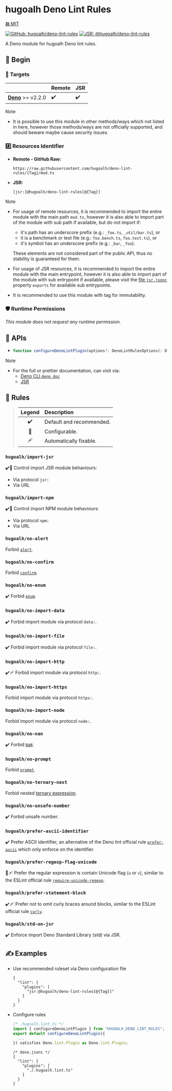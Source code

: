 # hugoalh Deno Lint Rules

[**⚖️** MIT](./LICENSE.md)

[![GitHub: hugoalh/deno-lint-rules](https://img.shields.io/github/v/release/hugoalh/deno-lint-rules?label=hugoalh/deno-lint-rules&labelColor=181717&logo=github&logoColor=ffffff&sort=semver&style=flat "GitHub: hugoalh/deno-lint-rules")](https://github.com/hugoalh/deno-lint-rules)
[![JSR: @hugoalh/deno-lint-rules](https://img.shields.io/jsr/v/@hugoalh/deno-lint-rules?label=@hugoalh/deno-lint-rules&labelColor=F7DF1E&logo=jsr&logoColor=000000&style=flat "JSR: @hugoalh/deno-lint-rules")](https://jsr.io/@hugoalh/deno-lint-rules)

A Deno module for hugoalh Deno lint rules.

## 🔰 Begin

### 🎯 Targets

|  | **Remote** | **JSR** |
|:--|:--|:--|
| **[Deno](https://deno.land/)** >= v2.2.0 | ✔️ | ✔️ |

> [!NOTE]
> - It is possible to use this module in other methods/ways which not listed in here, however those methods/ways are not officially supported, and should beware maybe cause security issues.

### #️⃣ Resources Identifier

- **Remote - GitHub Raw:**
  ```
  https://raw.githubusercontent.com/hugoalh/deno-lint-rules/{Tag}/mod.ts
  ```
- **JSR:**
  ```
  [jsr:]@hugoalh/deno-lint-rules[@{Tag}]
  ```

> [!NOTE]
> - For usage of remote resources, it is recommended to import the entire module with the main path `mod.ts`, however it is also able to import part of the module with sub path if available, but do not import if:
>
>   - it's path has an underscore prefix (e.g.: `_foo.ts`, `_util/bar.ts`), or
>   - it is a benchmark or test file (e.g.: `foo.bench.ts`, `foo.test.ts`), or
>   - it's symbol has an underscore prefix (e.g.: `_bar`, `_foo`).
>
>   These elements are not considered part of the public API, thus no stability is guaranteed for them.
> - For usage of JSR resources, it is recommended to import the entire module with the main entrypoint, however it is also able to import part of the module with sub entrypoint if available, please visit the [file `jsr.jsonc`](./jsr.jsonc) property `exports` for available sub entrypoints.
> - It is recommended to use this module with tag for immutability.

### 🛡️ Runtime Permissions

*This module does not request any runtime permission.*

## 🧩 APIs

- ```ts
  function configureDenoLintPlugin(options?: DenoLintRulesOptions): Deno.lint.Plugin;
  ```

> [!NOTE]
> - For the full or prettier documentation, can visit via:
>   - [Deno CLI `deno doc`](https://docs.deno.com/runtime/reference/cli/documentation_generator/)
>   - [JSR](https://jsr.io/@hugoalh/deno-lint-rules)

## 🧩 Rules

> | **Legend** | **Description** |
> |:-:|:--|
> | ✔️ | Default and recommended. |
> | 🔧 | Configurable. |
> | 🩹 | Automatically fixable. |

### `hugoalh/import-jsr`

✔️🔧 Control import JSR module behaviours:

- Via protocol `jsr:`
- Via URL

### `hugoalh/import-npm`

✔️🔧 Control import NPM module behaviours:

- Via protocol `npm:`
- Via URL

### `hugoalh/no-alert`

Forbid [`alert`](https://developer.mozilla.org/en-US/docs/Web/API/Window/alert).

### `hugoalh/no-confirm`

Forbid [`confirm`](https://developer.mozilla.org/en-US/docs/Web/API/Window/confirm).

### `hugoalh/no-enum`

✔️ Forbid [`enum`](https://www.typescriptlang.org/docs/handbook/enums.html).

### `hugoalh/no-import-data`

✔️ Forbid import module via protocol `data:`.

### `hugoalh/no-import-file`

✔️ Forbid import module via protocol `file:`.

### `hugoalh/no-import-http`

✔️🩹 Forbid import module via protocol `http:`.

### `hugoalh/no-import-https`

Forbid import module via protocol `https:`.

### `hugoalh/no-import-node`

Forbid import module via protocol `node:`.

### `hugoalh/no-nan`

✔️ Forbid [`NaN`](https://developer.mozilla.org/en-US/docs/Web/JavaScript/Reference/Global_Objects/NaN).

### `hugoalh/no-prompt`

Forbid [`prompt`](https://developer.mozilla.org/en-US/docs/Web/API/Window/prompt).

### `hugoalh/no-ternary-nest`

Forbid nested [ternary expression](https://developer.mozilla.org/en-US/docs/Web/JavaScript/Reference/Operators/Conditional_operator).

### `hugoalh/no-unsafe-number`

✔️ Forbid unsafe number.

### `hugoalh/prefer-ascii-identifier`

✔️ Prefer ASCII identifier, an alternative of the Deno lint official rule [`prefer-ascii`](https://docs.deno.com/lint/rules/prefer-ascii/) which only enforce on the identifier.

### `hugoalh/prefer-regexp-flag-unicode`

🔧🩹 Prefer the regular expression is contain Unicode flag (`u` or `v`), similar to the ESLint official rule [`require-unicode-regexp`](https://eslint.org/docs/latest/rules/require-unicode-regexp).

### `hugoalh/prefer-statement-block`

✔️🩹 Prefer not to omit curly braces around blocks, similar to the ESLint official rule [`curly`](https://eslint.org/docs/latest/rules/curly).

### `hugoalh/std-on-jsr`

✔️ Enforce import Deno Standard Library (std) via JSR.

## ✍️ Examples

- Use recommended ruleset via Deno configuration file
  ```jsonc
  {
    "lint": {
      "plugins": [
        "jsr:@hugoalh/deno-lint-rules[@{Tag}]"
      ]
    }
  }
  ```
- Configure rules
  ```ts
  /* .hugoalh.lint.ts */
  import { configureDenoLintPlugin } from "HUGOALH_DENO_LINT_RULES";
  export default configureDenoLintPlugin({
    ...
  }) satisfies Deno.lint.Plugin as Deno.lint.Plugin;
  ```
  ```jsonc
  /* deno.jsonc */
  {
    "lint": {
      "plugins": [
        "./.hugoalh.lint.ts"
      ]
    }
  }
  ```
